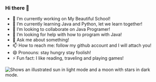### Hi there 👋

<!--
**hao0oah/hao0oah** is a ✨ _special_ ✨ repository because its `README.md` (this file) appears on your GitHub profile.

Here are some ideas to get you started:

- 🔭 I’m currently working on ...
- 🌱 I’m currently learning ...
- 👯 I’m looking to collaborate on ...
- 🤔 I’m looking for help with ...
- 💬 Ask me about ...
- 📫 How to reach me: ...
- 😄 Pronouns: ...
- ⚡ Fun fact: ...
-->

- 🔭 I’m currently working on My Beautiful School!
- 🌱 I’m currently learning Java and Python, let we learn together!
- 👯 I’m looking to collaborate on Java Programer!
- 🤔 I’m looking for help with how to program with Java!
- 💬 Ask me about something!
- 📫 How to reach me: follow my github account and I will attach you!
- 😄 Pronouns: stay hungry stay foolish!
- ⚡ Fun fact: I like reading, traveling and playing games!

<picture>
  <source style="height: 20%" media="(prefers-color-scheme: dark)" srcset="https://user-images.githubusercontent.com/25423296/163456776-7f95b81a-f1ed-45f7-b7ab-8fa810d529fa.png">
  <source style="height: 20%" media="(prefers-color-scheme: light)" srcset="https://user-images.githubusercontent.com/25423296/163456779-a8556205-d0a5-45e2-ac17-42d089e3c3f8.png">
  <img alt="Shows an illustrated sun in light mode and a moon with stars in dark mode." src="https://user-images.githubusercontent.com/25423296/163456779-a8556205-d0a5-45e2-ac17-42d089e3c3f8.png">
</picture>
